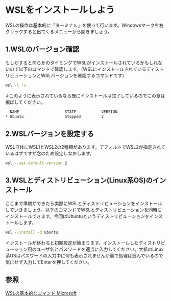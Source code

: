 # WSLをインストールしよう
WSLの操作は基本的に「ターミナル」を使って行います。Windowsマークを右クリックすると出てくるメニューから開きましょう。  

## 1.WSLのバージョン確認
もしかすると何らかのタイミングでWSLがインストールされているかもしれないので以下のコマンドで確認します。（WSLにインストールされているディストリビューションとWSLバージョンを確認するコマンドです）  
```bash
wsl -l -v
```
↓このように表示されているなら既にインストールは完了しているのでこの章は飛ばしてください。  
```bash
  NAME                    STATE           VERSION
* Ubuntu                  Stopped         2
```
## 2.WSLバージョンを設定する  
WSL自体にWSL1とWSL2の2種類があります。デフォルトでWSL2が指定されているはずですが念のため設定しなおします。
```bash
wsl --set-default-version 2
```
## 3.WSLとディストリビューション(Linux系OS)のインストール
ここまで準備ができたら実際にWSLとディストリビューションをインストールしていきましょう。以下のコマンドでWSLとディストリビューションを同時にインストールできます。今回はUbuntuというディストリビューションをインストールします。
```bash
wsl --install -d Ubuntu
```
インストールが終わると初期設定が始まります。インストールしたディストリビューション用のユーザ名とパスワードを適当に入力してください。大抵のLinux系OSはパスワードの入力中に何も表示されませんが裏で処理は進んでいるので気にせず入力してEnterを押してください。  

## 参照  
[WSLの基本的なコマンド Microsoft](https://learn.microsoft.com/ja-jp/windows/wsl/basic-commands)
